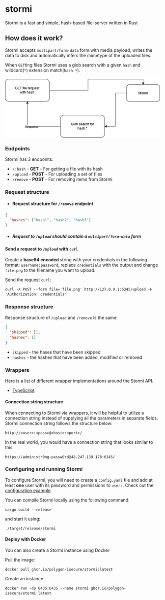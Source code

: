 # stormi

Stormi is a fast and simple, hash-based file-server written in Rust

## How does it work?

Stormi accepts `multipart/form-data` form with media payload, writes the data to disk and automatically infers the mimetype of the uploaded files.

When `GET`ting files Stormi uses a glob search with a given `hash` and wildcard(`*`) extension match(`hash.*`).

![Diagram 1](./docs/images/diagram-1.png)

### Endpoints

Stormi has 3 endpoints:

- `/:hash` - **GET** - For getting a file with its hash
- `/upload` - **POST** - For uploading a set of files
- `/remove` - **POST** - For removing items from Stormi

### Request structure

- #### Request structure for `/remove` endpoint

```json
{
  "hashes": ["hash1", "hash2", "hash3"]
}
```

- ##### Request to `/upload` should contain a `multipart/form-data` form

#### Send a request to `/upload` with `curl`

Create a **base64 encoded** string with your credentials in the following format: `username:password`, replace `credentials` with the output and change `file.png` to the filename you want to upload.

Send the request `curl`:

```shell
curl -X POST --form file='file.png' http://127.0.0.1:6345/upload -H 'Authorization: credentials'
```

### Response structure

Response structure of `/upload` and `/remove` is the same:

```json
{
  "skipped": [],
  "hashes": []
}
```

- `skipped` - the hases that have been skipped
- `hashes` - the hashes that have been added, modified or removed

### Wrappers

Here is a list of different wrapper implementations around the Stormi API.

- [TypeScript](https://github.com/polygon-isecure/stormi.ts)

#### Connection string structure

When connecting to Stormi via wrappers, it will be helpful to utilize a
connection string instead of supplying all the parameters in separate fields.
Stormi connection string follows the structure below:

```http
http://<user>:<pass>@<host>:<port>/
```

In the real world, you would have a connection string that looks similar to this

```http
https://admin:str0ng-passw0rd@48.247.139.178:6345/
```

### Configuring and running Stormi

To configure Stormi, you will need to create a `config.yaml` file and add at least **one** user with its password and permissions to `users`. Check out the [configuration example](./examples/config.example.yaml).

You can compile Stormi locally using the following command:

```shell
cargo build --release
```

and start it using:

```shell
./target/release/stormi
```

#### Deploy with Docker

You can also create a Stormi instance using Docker

Pull the image:

```shell
docker pull ghcr.io/polygon-isecure/stormi:latest
```

Create an instance:

```shell
docker run -dp 6435:6435 --name stormi ghcr.io/polygon-isecure/stormi:latest
```
